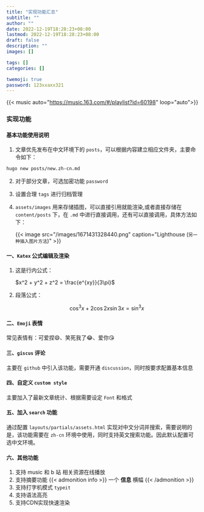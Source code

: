 ```yaml
---
title: "实现功能汇总"
subtitle: ""
author: ""
date: 2022-12-19T18:28:23+08:00
lastmod: 2022-12-19T18:28:23+08:00
draft: false
description: ""
images: []

tags: []
categories: []

twemoji: true
password: 123xxaxx321
---
```

{{< music auto="https://music.163.com/#/playlist?id=60198" loop="auto">}}

### 实现功能

#### **基本功能使用说明**

1. 文章优先发布在中文环境下的 `posts`，可以根据内容建立相应文件夹，主要命令如下：

```markdown
hugo new posts/new.zh-cn.md
```

2. 对于部分文章，可选加密功能 `password`
3. 设置合理 `tags` 进行归档管理
4. `assets/images` 用来存储插图，可以直接引用就能渲染,或者直接存储在 `content/posts` 下，在 `.md` 中进行直接调用，还有可以直接调用，具体方法如下：

   {{< image src="/images/1671431328440.png" caption="Lighthouse (`另一种插入图片方法`)" >}}

#### 一、`Katex` 公式编辑及渲染

1. 这是行内公式：

   $x^2 + y^2 + z^2 = \frac{e^{xy}}{3\pi}$
2. 段落公式：

   $$
   \cos^3x + 2\cos2x\sin3x = \sin^3x
   $$

#### 二、`Emoji` 表情

常见表情有：可爱捏😄、笑死我了😂、爱你😘

#### 三、`giscus` 评论

主要在 `github` 中引入该功能，需要开通 `discussion`，同时按要求配置基本信息

#### 四、自定义 `custom style`

主要加入了最新文章统计、根据需要设定 `Font` 和格式

#### 五、加入 `search` 功能

通过配置 `layouts/partials/assets.html` 实现对中文分词并搜索，需要说明的是，该功能需要在 `zh-cn` 环境中使用，同时支持英文搜索功能。因此默认配置可选中文环境。

#### 六、其他功能

1. 支持 music 和 b 站 相关资源在线播放
2. 支持摘要功能
   {{< admonition info >}}
   一个 **信息** 横幅
   {{< /admonition >}}
3. 支持打字机模式 `typeit`
4. 支持语法高亮
5. 支持CDN实现快速渲染
